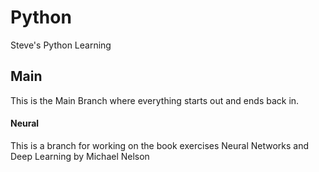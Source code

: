 # Python

Steve's Python Learning

## Main

This is the Main Branch where everything starts out and ends back in.

#### Neural

This is a branch for working on the book exercises Neural Networks and Deep Learning by Michael Nelson
